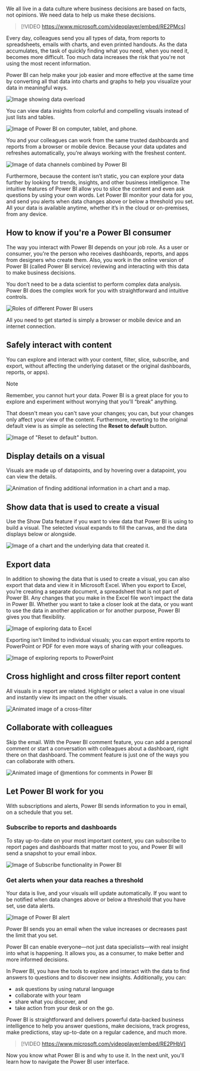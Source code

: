We all live in a data culture where business decisions are based on facts, not opinions. We need data to help us make these decisions.


> [!VIDEO https://www.microsoft.com/videoplayer/embed/RE2PMcs]


Every day, colleagues send you all types of data, from reports to spreadsheets, emails with charts, and even printed handouts. As the data accumulates, the task of quickly finding what you need, when you need it, becomes more difficult. Too much data increases the risk that you're not using the most recent information.

Power BI can help make your job easier and more effective at the same time by converting all that data into charts and graphs to help you visualize your data in meaningful ways.

![Image showing data overload](../media/1-1/power-bi-data-overload.png)

You can view data insights from colorful and compelling visuals instead of just lists and tables.

![Image of Power BI on computer, tablet, and phone.](../media/1-1/power-bi-tools.png)

You and your colleagues can work from the same trusted dashboards and reports from a browser or mobile device. Because your data updates and refreshes automatically, you’re always working with the freshest content.

![Image of data channels combined by Power BI](../media/1-1/power-bi-data-consolidated.png)

Furthermore, because the content isn’t static, you can explore your data further by looking for trends, insights, and other business intelligence. The intuitive features of Power BI allow you to slice the content and even ask questions by using your own words. Let Power BI monitor your data for you, and send you alerts when data changes above or below a threshold you set. All your data is available anytime, whether it’s in the cloud or on-premises, from any device.

## How to know if you're a Power BI consumer

The way you interact with Power BI depends on your job role. As a user or consumer, you're the person who receives dashboards, reports, and apps from designers who create them. Also, you work in the online version of Power BI (called Power BI service) reviewing and interacting with this data to make business decisions.


You don’t need to be a data scientist to perform complex data analysis. Power BI does the complex work for you with straightforward and intuitive controls.

![Roles of different Power BI users](../media/1-1/power-bi-roles.png)

All you need to get started is simply a browser or mobile device and an internet connection.

## Safely interact with content

You can explore and interact with your content, filter, slice, subscribe, and export, without affecting the underlying dataset or the original dashboards, reports, or apps).

> [!NOTE]
> Remember, you cannot hurt your data. Power BI is a great place for you to explore and experiment without worrying that you’ll “break” anything.

That doesn't mean you can't save your changes; you can, but your changes only affect your view of the content. Furthermore, reverting to the original default view is as simple as selecting the **Reset to default** button.

![Image of "Reset to default" button.](../media/1-1/power-bi-reset-to-default.png)

## Display details on a visual 

Visuals are made up of datapoints, and by hovering over a datapoint, you can view the details.

![Animation of finding additional information in a chart and a map. ](../media/1-1/power-bi-hover.gif)

## Show data that is used to create a visual

Use the Show Data feature if you want to view data that Power BI is using to build a visual. The selected visual expands to fill the canvas, and the data displays below or alongside.

![Image of a chart and the underlying data that created it.](../media/1-1/power-bi-show-data.png)

## Export data 

In addition to showing the data that is used to create a visual, you can also export that data and view it in Microsoft Excel. When you export to Excel, you’re creating a separate document, a spreadsheet that is not part of Power BI. Any changes that you make in the Excel file won’t impact the data in Power BI. Whether you want to take a closer look at the data, or you want to use the data in another application or for another purpose, Power BI gives you that flexibility.

![Image of exploring data to Excel](../media/1-1/power-bi-export-excel.png)

Exporting isn’t limited to individual visuals; you can export entire reports to PowerPoint or PDF for even more ways of sharing with your colleagues.

![Image of exploring reports to PowerPoint](../media/1-1/power-bi-powerpoint.png)

## Cross highlight and cross filter report content

All visuals in a report are related. Highlight or select a value in one visual and instantly view its impact on the other visuals.

![Animated image of a cross-filter](../media/1-1/power-bi-cross-filter.gif)

## Collaborate with colleagues

Skip the email. With the Power BI comment feature, you can add a personal comment or start a conversation with colleagues about a dashboard, right there on that dashboard. The comment feature is just one of the ways you can collaborate with others.

![Animated image of @mentions for comments in Power BI](../media/1-1/power-bi-comment.gif)

## Let Power BI work for you

With subscriptions and alerts, Power BI sends information to you in email, on a schedule that you set.  

### Subscribe to reports and dashboards

To stay up-to-date on your most important content, you can subscribe to report pages and dashboards that matter most to you, and Power BI will send a snapshot to your email inbox.

![Image of Subscribe functionality in Power BI](../media/1-1/power-bi-subscribe.png)

### Get alerts when your data reaches a threshold

Your data is live, and your visuals will update automatically. If you want to be notified when data changes above or below a threshold that you have set, use data alerts.

![Image of Power BI alert](../media/1-1/power-bi-alert.png)

Power BI sends you an email when the value increases or decreases past the limit that you set.

Power BI can enable everyone—not just data specialists—with real insight into what is happening. It allows you, as a consumer, to make better and more informed decisions.

In Power BI, you have the tools to explore and interact with the data to find answers to questions and to discover new insights. Additionally, you can:

- ask questions by using natural language
- collaborate with your team
- share what you discover, and 
- take action from your desk or on the go. 

Power BI is straightforward and delivers powerful data-backed business intelligence to help you answer questions, make decisions, track progress, make predictions, stay up-to-date on a regular cadence, and much more.

> [!VIDEO https://www.microsoft.com/videoplayer/embed/RE2PHbV]

Now you know what Power BI is and why to use it. In the next unit, you'll learn how to navigate the Power BI user interface.

